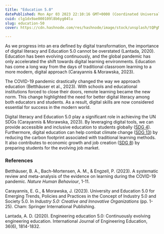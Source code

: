 ```yaml
---
title: "Education 5.0"
datePublished: Mon Apr 03 2023 22:10:16 GMT+0000 (Coordinated Universal Time)
cuid: clg1dx9ae000109l8b6yg04lu
slug: education-50
cover: https://cdn.hashnode.com/res/hashnode/image/stock/unsplash/tQPgM1k6EbQ/upload/969a23dbc7fa88fcdab09f382574bcba.jpeg

---
```


As we progress into an era defined by digital transformation, the importance of digital literacy and Education 5.0 cannot be overstated (Lantada, 2020). Education has been evolving continuously, and the global pandemic has only accelerated the shift towards digital learning environments. Education has come a long way from the days of traditional classroom learning to a more modern, digital approach (Carayannis & Morawska, 2023).

The COVID-19 pandemic drastically changed the way we approach education (Betthäuser et al., 2023). With schools and educational institutions forced to close their doors, remote learning became the new norm. This change highlighted the need for better digital literacy among both educators and students. As a result, digital skills are now considered essential for success in the modern world.

Digital literacy and Education 5.0 play a significant role in achieving the UN SDGs (Carayannis & Morawska, 2023). By leveraging digital tools, we can provide accessible and inclusive education to students globally ([SDG 4](https://sdgs.un.org/goals/goal4)). Furthermore, digital education can help combat climate change ([SDG 13](https://sdgs.un.org/goals/goal13)) by reducing the carbon footprint associated with traditional learning methods. It also contributes to economic growth and job creation ([SDG 8](https://sdgs.un.org/goals/goal8)) by preparing students for the evolving job market.

### References

Betthäuser, B. A., Bach-Mortensen, A. M., & Engzell, P. (2023). A systematic review and meta-analysis of the evidence on learning during the COVID-19 pandemic. *Nature Human Behaviour*, 1-11.

Carayannis, E. G., & Morawska, J. (2023). University and Education 5.0 for Emerging Trends, Policies and Practices in the Concept of Industry 5.0 and Society 5.0. In *Industry 5.0: Creative and Innovative Organizations* (pp. 1-25). Cham: Springer International Publishing.

Lantada, A. D. (2020). Engineering education 5.0: Continuously evolving engineering education. International Journal of Engineering Education, 36(6), 1814-1832.